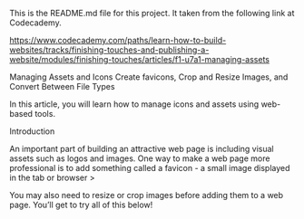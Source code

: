 

This is the README.md file for this project.  It taken from the following link at Codecademy.

https://www.codecademy.com/paths/learn-how-to-build-websites/tracks/finishing-touches-and-publishing-a-website/modules/finishing-touches/articles/f1-u7a1-managing-assets

Managing Assets and Icons
Create favicons, Crop and Resize Images, and Convert Between File Types

In this article, you will learn how to manage icons and assets using web-based tools.

Introduction

An important part of building an attractive web page is including visual assets such as logos and images. One way to make a web page more professional is to add something called a favicon - a small image displayed in the tab or browser >

You may also need to resize or crop images before adding them to a web page. You’ll get to try all of this below!



